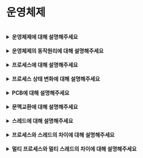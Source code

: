 # 운영체제

<br>

<details>
    <summary><b>운영체제에 대해 설명해주세요</b></summary>
    <br>
    운영체제는 컴퓨터의 자원을 효율적으로 관리하고 운영하기 위한 시스템 소프트웨어입니다.<br>
    또한 CLI, GUI, 쉘 등 사용자의 편리성을 위한 인터페이스를 제공합니다.
</details>

<br>

<details>
    <summary><b>운영체제의 동작원리에 대해 설명해주세요</b></summary>
    <br>
    운영체제는 커널이라는 계층을 통해 메모리나 프로세스 등 컴퓨터 자원을 관리합니다.<br>
    사용자는 사용자 인터페이스를 통해 커널에 접근할 수 있습니다.<br>
    이 때 커널은 자원을 보호하기 위해 시스템 호출이라는 인터페이스 계층을 가집니다.<br>
    또한 디스크 I/O 발생시 커널은 하드웨어와 통신하기 위해 드라이버라는 인터페이스를 사용합니다.
</details>

<br>

<details>
    <summary><b>프로세스에 대해 설명해주세요</b></summary>
    <br>
    프로세스는 실행상태의 프로그램을 뜻합니다.<br>
    프로그램이 실행되면 프로세스로 전환되어 독립적인 메모리를 할당 받습니다.<br>
    프로세스의 메모리 구조는 코드, 데이터, 힙, 스택 영역으로 나뉩니다.<br>
    코드 영역은 컴파일된 실행 가능한 코드가 저장되는 영역이고, 데이터 영역은 전역 및 정적 변수가 저장되는 영역입니다.<br>
    스택 영역은 매개변수, 지역변수, 리턴 값 등이 저장되는 영역이며, 컴파일시 크기가 결정됩니다.<br>
    힙 영역은 동적 메모리를 할당 및 해제할 수 있는 영역이며, 런타임시 크기가 결정됩니다.
</details>

<br>

<details>
    <summary><b>프로세스 상태 변화에 대해 설명해주세요</b></summary>
    <br>
    프로세스의 상태로는 생성, 준비, 실행, 대기, 종료 상태가 있습니다.<br>
    프로세스가 생성되면 생성 상태가 되고, 바로 준비 상태로 변경됩니다.<br>
    이 때 준비 대기열큐에 해당 프로세스가 추가되고, CPU 스케줄러가 준비 큐에서 우선순위가 높은 프로세스를 실행 상태로 변경시킵니다.<br>
    실행 상태의 프로세스는 CPU 자원을 할당 받아 작업을 수행하게 되고, 모든 작업이 끝나면 종료 상태로 변경됩니다.<br>
    만약 프로세스 실행 중 이벤트나 입출력 요청이 발생한다면 해당 프로세스는 잠시 대기 상태로 변경되고, 이벤트가 완료되었을 때 다시 준비 상태가 됩니다.
</details>

<br>
    
<details>
    <summary><b>PCB에 대해 설명해주세요</b></summary>
    <br>
    프로세스 제어 블록은 커널의 데이터 공간에 존재하는 프로세스 정보를 저장하는 자료구조입니다.<br>
    프로세스가 실행 상태에서 준비 상태로 변경될 때 프로세스의 작업 진행 상황을 저장해놓지 않으면 해당 프로세스가 다시 실행상태가 되었을 때 처음부터 작업을 실행해야 합니다.<br>
    따라서 프로세스가 실행될 때 작업 진행상황을 지속적으로 프로세스 제어 블록에 저장하여 프로세스 상태가 변경되어도 마지막 작업 지점부터 시작할 수 있도록 해줍니다.
</details>

<br>

<details>
    <summary><b>문맥교환에 대해 설명해주세요</b></summary>
    <br>
    문맥교환은 CPU 제어권이 다른 프로세스로 전환되는 과정을 뜻합니다.<br>
    예를 들어 프로세스가 대기 상태로 변경될 때 준비 상태의 프로세스로 CPU 제어권이 변경되게 됩니다.<br>
    이 때 문맥교환이 발생하며 대기 상태로 변경될 프로세스의 문맥을 PCB에 저장하고, 새로 실행될 프로세스의 PCB에서 문맥을 복원시킵니다.<br>
    여기서 문맥교환에 필요한 시간과 메모리를 오버헤드라 부릅니다.
</details>

<br>

<details>
    <summary><b>스레드에 대해 설명해주세요</b></summary>
    <br>
    스레드는 프로세스의 실행 단위로, 프로세스는 최소 하나 이상의 스레드를 가집니다.<br>
    하나의 프로세스가 수행해야 하는 작업을 스레드가 나누어 수행함으로써 프로세스의 처리 속도를 높이는 역할을 합니다.<br>
    스레드는 프로세스의 코드, 데이터, 힙 영역을 공유하고, 레지스터 및 스택 영역은 각 스레드마다 따로 할당 받습니다.<br>
    각 스레드가 메모리 공간을 공유하기 때문에 스레드간 통신 비용이 적어 문맥교환에 용이합니다.
</details>

<br>

<details>
    <summary><b>프로세스와 스레드의 차이에 대해 설명해주세요</b></summary>
    <br>
    프로세스는 실행중인 프로그램을 뜻하며 독립된 메모리 영역을 가져 프로세스는 서로 침범할 수 없습니다.<br>
    스레드는 프로세스의 실행 단위로 프로세스 메모리 영역 중 스택 영역을 제외한 부분을 공유합니다.
</details>

<br>

<details>
    <summary><b>멀티 프로세스와 멀티 스레드의 차이에 대해 설명해주세요</b></summary>
    <br>
    멀티 프로세스는 하나의 프로그램을 여러개의 프로세스로 구성하는 것으로, 프로세스는 독립된 메모리 영역을 가지고 서로 침범할 수 없습니다.<br>
    멀티 스레드는 하나의 프로세스가 여러개의 스레드로 구성하는 것을 뜻하며 프로세스 내부에서 메모리를 공유합니다.<br>
    이와 같은 자원공유 여부의 차이때문에 멀티 프로세스는 한 프로세스에 문제가 생겨도 다른 프로세스에는 영향을 끼치지 않지만, 멀티 스레드는 한 스레드가 문제가 생기면 프로세스 전체에 영향을 끼치게 됩니다.<br>
    하지만 멀티 스레드의 경우 문맥 교환이 발생했을 때 스택 영역만 변경하면 되기에 오버헤드가 적게 발생하는 반면, 멀티 프로세스의 경우 메모리 영역 초기화 작업이 일어나기 때문에 오버헤드가 크게 발생합니다.
</details>

<br>

